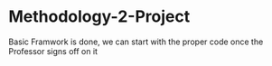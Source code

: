 # Methodology-2-Project
Basic Framwork is done, we can start with the proper code once the Professor signs off on it

